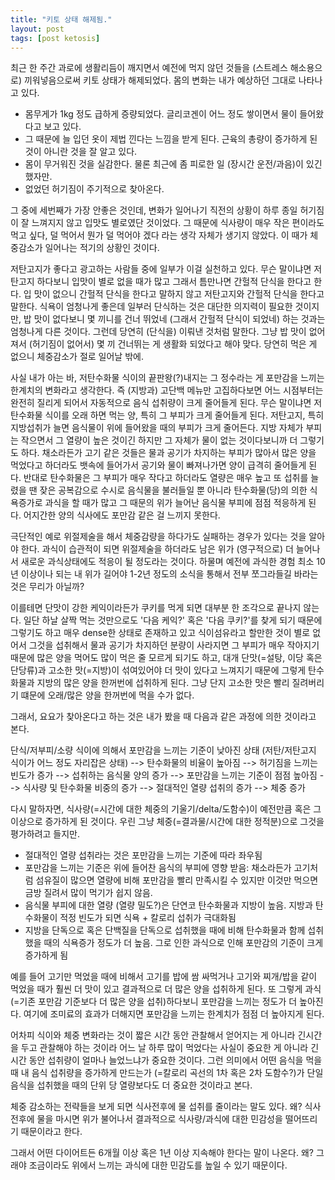 ```yaml
---
title: "키토 상태 해제됨."
layout: post
tags: [post ketosis]
---
```


최근 한 주간 과로에 생활리듬이 깨지면서 예전에 먹지 않던 것들을 (스트레스 해소용으로) 끼워넣음으로써 키토 상태가 해제되었다. 몸의 변화는 내가 예상하던 그대로 나타나고 있다.

- 몸무게가 1kg 정도 급하게 증량되었다. 글리코겐이 어느 정도 쌓이면서 물이 들어왔다고 보고 있다. 
- 그 때문에 늘 입던 옷이 제법 낀다는 느낌을 받게 된다. 근육의 총량이 증가하게 된 것이 아니란 것을 잘 알고 있다.
- 몸이 무거워진 것을 실감한다. 물론 최근에 좀 피로한 일 (장시간 운전/과음)이 있긴 했자만.
- 없었던 허기짐이 주기적으로 찾아온다.

그 중에 세번째가 가장 안좋은 것인데, 변화가 일어나기 직전의 상황이 하루 종일 허기짐이 잘 느껴지지 않고 입맛도 별로였단 것이었다. 그 때문에 식사량이 매우 작은 편이라도 먹고 싶다, 덜 먹어서 뭔가 덜 먹어야 겠다 라는 생각 자체가 생기지 않았다. 이 때가 체중감소가 일어나는 적기의 상황인 것이다. 

저탄고지가 좋다고 광고하는 사람들 중에 일부가 이걸 실천하고 있다. 무슨 말이냐면 저탄고지 하다보니 입맛이 별로 없을 때가 많고 그래서 틈만나면 간헐적 단식을 한다고 한다. 입 맛이 없으니 간헐적 단식을 한다고 말하지 않고 저탄고지와 간헐적 단식을 한다고 말한다. 식욕이 엄청나게 좋은데 일부러 단식하는 것은 대단한 의지력이 필요한 것이지만, 밥 맛이 없다보니 몇 끼니를 건너 뛰었네 (그래서 간헐적 단식이 되었네) 하는 것과는 엄청나게 다른 것이다. 그런데 당연히 (단식을) 이뤄낸 것처럼 말한다. 그냥 밥 맛이 없어져서 (허기짐이 없어서) 몇 끼 건너뛰는 게 생활화 되었다고 해야 맞다. 당연히 먹은 게 없으니 체중감소가 절로 일어날 밖에.

사실 내가 아는 바, 저탄수화물 식이의 끝판왕(?)내지는 그 정수라는 게 포만감을 느끼는 한계치의 변화라고 생각한다. 즉 (지방과) 고단백 메뉴만 고집하다보면 어느 시점부터는 완전히 질리게 되어서 자동적으로 음식 섭취량이 크게 줄어들게 된다. 무슨 말이냐면 저탄수화물 식이를 오래 하면 먹는 양, 특히 그 부피가 크게 줄어들게 된다. 저탄고지, 특히 지방섭취가 늘면 음식물이 위에 들어왔을 때의 부피가 크게 줄어든다. 지방 자체가 부피는 작으면서 그 열량이 높은 것이긴 하지만 그 자체가 물이 없는 것이다보니까 더 그렇기도 하다. 채소라든가 고기 같은 것들은 물과 공기가 차지하는 부피가 많아서 많은 양을 먹었다고 하더라도 뱃속에 들어가서 공기와 물이 빠져나가면 양이 급격히 줄어들게 된다. 반대로 탄수화물은 그 부피가 매우 작다고 하더라도 열량은 매우 높고 또 섭취를 늘렸을 땐 잦은 공복감으로 수시로 음식물을 불러들일 뿐 아니라 탄수화물(당)의 의한 식욕증가로 과식을 할 때가 많고 그 때문의 위가 늘어난 음식물 부피에 점점 적응하게 된다. 어지간한 양의 식사에도 포만감 같은 걸 느끼지 못한다. 

극단적인 예로 위절제술을 해서 체중감량을 하다가도 실패하는 경우가 있다는 것을 알아야 한다. 과식이 습관적이 되면 위절제술을 하더라도 남은 위가 (영구적으로) 더 늘어나서 새로운 과식상태에도 적응이 될 정도라는 것이다. 하물며 예전에 과식한 경험 최소 10년 이상이나 되는 내 위가 길어야 1-2년 정도의 소식을 통해서 전부 쪼그라들길 바라는 것은 무리가 아닐까?

이를테면 단맛이 강한 케익이라든가 쿠키를 먹게 되면 대부분 한 조각으로 끝나지 않는다. 일단 하날 살짝 먹는 것만으로도 '다음 케익?' 혹은 '다음 쿠키?'를 찾게 되기 때문에 그렇기도 하고 매우 dense한 상태로 존재하고 있고 식이섬유라고 할만한 것이 별로 없어서 그것을 섭취해서 물과 공기가 차지하던 분량이 사라지면 그 부피가 매우 작아지기 때문에 많은 양을 먹어도 많이 먹은 줄 모르게 되기도 하고, 대개 단맛(=설탕, 이당 혹은 단당류)과 고소한 맛(=지방)이 섞여있어야 더 맛이 있다고 느껴지기 때문에 그렇게 탄수화물과 지방의 많은 양을 한꺼번에 섭취하게 된다. 그냥 단지 고소한 맛은 빨리 질려버리기 떄문에 오래/많은 양을 한꺼번에 먹을 수가 없다. 

그래서, 요요가 찾아온다고 하는 것은 내가 봤을 때 다음과 같은 과정에 의한 것이라고 본다.

단식/저부피/소량 식이에 의해서 포만감을 느끼는 기준이 낮아진 상태 (저탄/저탄고지 식이가 어느 정도 자리잡은 상태) --> 탄수화물의 비율이 높아짐 --> 허기짐을 느끼는 빈도가 증가 --> 섭취하는 음식물 양의 증가 --> 포만감을 느끼는 기준이 점점 높아짐 --> 식사량 및 탄수화물 비중의 증가 --> 절대적인 열량 섭취의 증가 --> 체중 증가

다시 말하자면, 식사량(=시간에 대한 체중의 기울기/delta/도함수)이 예전만큼 혹은 그 이상으로 증가하게 된 것이다. 우린 그냥 체중(=결과물/시간에 대한 정적분)으로 그것을 평가하려고 들지만.

- 절대적인 열량 섭취라는 것은 포만감을 느끼는 기준에 따라 좌우됨
- 포만감을 느끼는 기준은 위에 들어찬 음식의 부피에 영향 받음: 채소라든가 고기처럼 섬유질이 많으면 열량에 비해 포만감을 빨리 만족시킬 수 있지만 이것만 먹으면 금방 질려서 많이 먹기가 쉽지 않음.
- 음식물 부피에 대한 열량 (열량 밀도?)은 단연코 탄수화물과 지방이 높음. 지방과 탄수화물이 적정 빈도가 되면 식욕 + 칼로리 섭취가 극대화됨
- 지방을 단독으로 혹은 단백질을 단독으로 섭취했을 때에 비해 탄수화물과 함께 섭취했을 때의 식욕증가 정도가 더 높음. 그로 인한 과식으로 인해 포만감의 기준이 크게 증가하게 됨

예를 들어 고기만 먹었을 때에 비해서 고기를 밥에 쌈 싸먹거나 고기와 찌개/밥을 같이 먹었을 때가 훨씬 더 맛이 있고 결과적으로 더 많은 양을 섭취하게 된다. 또 그렇게 과식(=기존 포만감 기준보다 더 많은 양을 섭취)하다보니 포만감을 느끼는 정도가 더 높아진다. 여기에 조미료의 효과가 더해지면 포만감을 느끼는 한계치가 점점 더 높아지게 된다.

어차피 식이와 체중 변화라는 것이 짧은 시간 동안 관찰해서 얻어지는 게 아니라 긴시간을 두고 관찰해야 하는 것이라 어느 날 하루 많이 먹었다는 사실이 중요한 게 아니라 긴 시간 동안 섭취량이 얼마나 늘었느냐가 중요한 것이다. 그런 의미에서 어떤 음식을 먹을 때 내 음식 섭취량을 증가하게 만드는가 (=칼로리 곡선의 1차 혹은 2차 도함수?)가 단일 음식을 섭취했을 때의 단위 당 열량보다도 더 중요한 것이라고 본다.

체중 감소하는 전략들을 보게 되면 식사전후에 물 섭취를 줄이라는 말도 있다. 왜? 식사전후에 물을 마시면 위가 불어나서 결과적으로 식사량/과식에 대한 민감성을 떨어뜨리기 때문이라고 한다. 

그래서 어떤 다이어트든 6개월 이상 혹은 1년 이상 지속해야 한다는 말이 나온다. 왜? 그래야 조금이라도 위에서 느끼는 과식에 대한 민감도를 높일 수 있기 때문이다. 